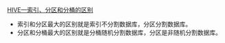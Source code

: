 [HIVE—索引、分区和分桶的区别](https://www.cnblogs.com/LiCheng-/p/7420888.html)
* 索引和分区最大的区别就是索引不分割数据库，分区分割数据库。
* 分区和分桶最大的区别就是分桶随机分割数据库，分区是非随机分割数据库。
